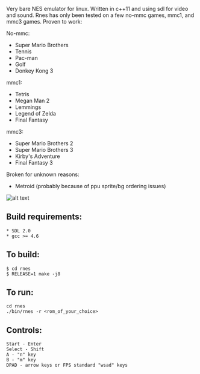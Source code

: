 Very bare NES emulator for linux. Written in c++11 and using sdl for video and sound. Rnes
has only been tested on a few no-mmc games, mmc1, and mmc3 games. Proven to work:

No-mmc:
* Super Mario Brothers
* Tennis
* Pac-man
* Golf
* Donkey Kong 3

mmc1:
* Tetris
* Megan Man 2
* Lemmings
* Legend of Zelda
* Final Fantasy

mmc3:
* Super Mario Brothers 2
* Super Mario Brothers 3
* Kirby's Adventure
* Final Fantasy 3

Broken for unknown reasons:
* Metroid (probably because of ppu sprite/bg ordering issues)

![alt text](http://i.imgur.com/5TjWNVa.png "Super Mario Brothers")

## Build requirements:
    * SDL 2.0
    * gcc >= 4.6

## To build:
    $ cd rnes
    $ RELEASE=1 make -j8

## To run:
    cd rnes
    ./bin/rnes -r <rom_of_your_choice>

## Controls:
    Start - Enter
    Select - Shift
    A - "n" key
    B - "m" key
    DPAD - arrow keys or FPS standard "wsad" keys

